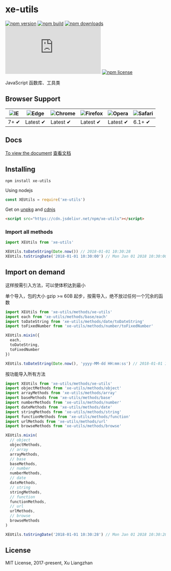 # xe-utils

[![npm version](https://img.shields.io/npm/v/xe-utils.svg?style=flat-square)](https://www.npmjs.org/package/xe-utils)
[![npm build](https://travis-ci.org/xuliangzhan/xe-utils.svg?branch=master)](https://travis-ci.org/xuliangzhan/xe-utils)
[![npm downloads](https://img.shields.io/npm/dm/xe-utils.svg?style=flat-square)](http://npm-stat.com/charts.html?package=xe-utils)
[![gzip size: JS](http://img.badgesize.io/https://unpkg.com/xe-utils/dist/xe-utils.min.js?compression=gzip&label=gzip%20size:%20JS)](https://unpkg.com/xe-utils/lib/index.umd.min.js)
[![npm license](https://img.shields.io/github/license/mashape/apistatus.svg)](https://github.com/xuliangzhan/xe-utils/blob/master/LICENSE)

JavaScript 函数库、工具类

## Browser Support

![IE](https://raw.github.com/alrra/browser-logos/master/src/archive/internet-explorer_7-8/internet-explorer_7-8_48x48.png) | ![Edge](https://raw.github.com/alrra/browser-logos/master/src/edge/edge_48x48.png) | ![Chrome](https://raw.github.com/alrra/browser-logos/master/src/chrome/chrome_48x48.png) | ![Firefox](https://raw.github.com/alrra/browser-logos/master/src/firefox/firefox_48x48.png) | ![Opera](https://raw.github.com/alrra/browser-logos/master/src/opera/opera_48x48.png) | ![Safari](https://raw.github.com/alrra/browser-logos/master/src/safari/safari_48x48.png)
--- | --- | --- | --- | --- | --- |
7+ ✔ | Latest ✔ | Latest ✔ | Latest ✔ | Latest ✔ | 6.1+ ✔ |

## Docs

[To view the document](https://xuliangzhan.github.io/xe-utils/) [查看文档](https://xuliangzhan_admin.gitee.io/xe-utils/)

## Installing

```shell
npm install xe-utils
```

Using nodejs

```javascript
const XEUtils = require('xe-utils')
```

Get on [unpkg](https://unpkg.com/xe-utils/) and [cdnjs](https://cdn.jsdelivr.net/npm/xe-utils/)

```HTML
<script src="https://cdn.jsdelivr.net/npm/xe-utils"></script>
```

### Import all methods

```javascript
import XEUtils from 'xe-utils'

XEUtils.toDateString(Date.now()) // 2018-01-01 10:30:28
XEUtils.toStringDate('2018-01-01 10:30:00') // Mon Jan 01 2018 10:30:00 GMT+0800 (中国标准时间)
```

## Import on demand

这样按需引入方法，可以使体积达到最小

单个导入，包的大小 gzip >≈ 60B 起步，按需导入，绝不放过任何一个冗余的函数  

```javascript
import XEUtils from 'xe-utils/methods/xe-utils'
import each from 'xe-utils/methods/base/each'
import toDateString from 'xe-utils/methods/date/toDateString'
import toFixedNumber from 'xe-utils/methods/number/toFixedNumber'

XEUtils.mixin({
  each,
  toDateString,
  toFixedNumber
})

XEUtils.toDateString(Date.now(), 'yyyy-MM-dd HH:mm:ss') // 2018-01-01 10:30:28
```

按功能导入所有方法

```javascript
import XEUtils from 'xe-utils/methods/xe-utils'
import objectMethods from 'xe-utils/methods/object'
import arrayMethods from 'xe-utils/methods/array'
import baseMethods from 'xe-utils/methods/base'
import numberMethods from 'xe-utils/methods/number'
import dateMethods from 'xe-utils/methods/date'
import stringMethods from 'xe-utils/methods/string'
import functionMethods from 'xe-utils/methods/function'
import urlMethods from 'xe-utils/methods/url'
import browseMethods from 'xe-utils/methods/browse'

XEUtils.mixin(
  // object
  objectMethods,
  // array
  arrayMethods,
  // base
  baseMethods,
  // number
  numberMethods,
  // date
  dateMethods,
  // string
  stringMethods,
  // function
  functionMethods,
  // url
  urlMethods,
  // browse
  browseMethods
)

XEUtils.toStringDate('2018-01-01 10:30:28') // Mon Jan 01 2018 10:30:28 GMT+0800 (中国标准时间)
```

## License

MIT License, 2017-present, Xu Liangzhan
